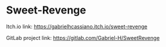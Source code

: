 # Sweet-Revenge

Itch.io link: https://gabrielhcassiano.itch.io/sweet-revenge

GitLab project link: https://gitlab.com/Gabriel-H/SweetRevenge
